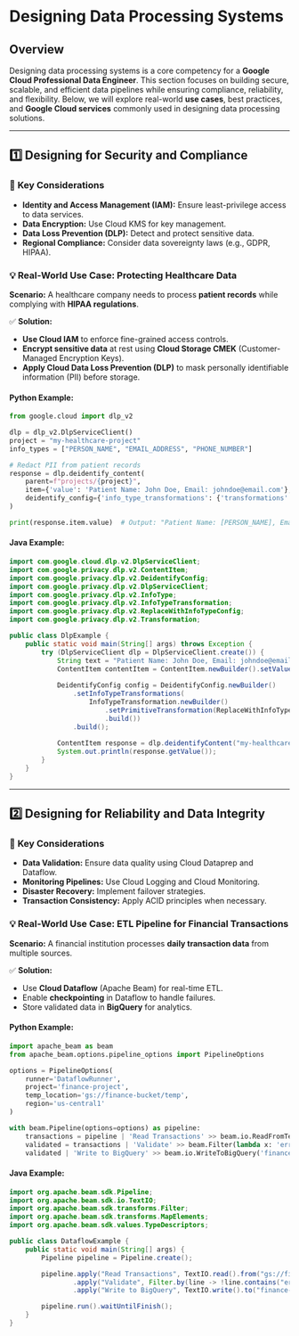 # Designing Data Processing Systems

## Overview
Designing data processing systems is a core competency for a **Google Cloud Professional Data Engineer**. This section focuses on building secure, scalable, and efficient data pipelines while ensuring compliance, reliability, and flexibility. Below, we will explore real-world **use cases**, best practices, and **Google Cloud services** commonly used in designing data processing solutions.

---

## 1️⃣ Designing for Security and Compliance
### 🔹 **Key Considerations**
- **Identity and Access Management (IAM):** Ensure least-privilege access to data services.
- **Data Encryption:** Use Cloud KMS for key management.
- **Data Loss Prevention (DLP):** Detect and protect sensitive data.
- **Regional Compliance:** Consider data sovereignty laws (e.g., GDPR, HIPAA).

### 💡 **Real-World Use Case: Protecting Healthcare Data**
**Scenario:** A healthcare company needs to process **patient records** while complying with **HIPAA regulations**.

✅ **Solution:**
- **Use Cloud IAM** to enforce fine-grained access controls.
- **Encrypt sensitive data** at rest using **Cloud Storage CMEK** (Customer-Managed Encryption Keys).
- **Apply Cloud Data Loss Prevention (DLP)** to mask personally identifiable information (PII) before storage.

#### **Python Example:**
```python
from google.cloud import dlp_v2

dlp = dlp_v2.DlpServiceClient()
project = "my-healthcare-project"
info_types = ["PERSON_NAME", "EMAIL_ADDRESS", "PHONE_NUMBER"]

# Redact PII from patient records
response = dlp.deidentify_content(
    parent=f"projects/{project}",
    item={'value': 'Patient Name: John Doe, Email: johndoe@email.com'},
    deidentify_config={'info_type_transformations': {'transformations': [{'primitive_transformation': {'replace_with_info_type_config': {}}}]}}
)

print(response.item.value)  # Output: "Patient Name: [PERSON_NAME], Email: [EMAIL_ADDRESS]"
```

#### **Java Example:**
```java
import com.google.cloud.dlp.v2.DlpServiceClient;
import com.google.privacy.dlp.v2.ContentItem;
import com.google.privacy.dlp.v2.DeidentifyConfig;
import com.google.privacy.dlp.v2.DlpServiceClient;
import com.google.privacy.dlp.v2.InfoType;
import com.google.privacy.dlp.v2.InfoTypeTransformation;
import com.google.privacy.dlp.v2.ReplaceWithInfoTypeConfig;
import com.google.privacy.dlp.v2.Transformation;

public class DlpExample {
    public static void main(String[] args) throws Exception {
        try (DlpServiceClient dlp = DlpServiceClient.create()) {
            String text = "Patient Name: John Doe, Email: johndoe@email.com";
            ContentItem contentItem = ContentItem.newBuilder().setValue(text).build();
            
            DeidentifyConfig config = DeidentifyConfig.newBuilder()
                .setInfoTypeTransformations(
                    InfoTypeTransformation.newBuilder()
                        .setPrimitiveTransformation(ReplaceWithInfoTypeConfig.getDefaultInstance())
                        .build())
                .build();
            
            ContentItem response = dlp.deidentifyContent("my-healthcare-project", contentItem, config);
            System.out.println(response.getValue());
        }
    }
}
```

---

## 2️⃣ Designing for Reliability and Data Integrity
### 🔹 **Key Considerations**
- **Data Validation:** Ensure data quality using Cloud Dataprep and Dataflow.
- **Monitoring Pipelines:** Use Cloud Logging and Cloud Monitoring.
- **Disaster Recovery:** Implement failover strategies.
- **Transaction Consistency:** Apply ACID principles when necessary.

### 💡 **Real-World Use Case: ETL Pipeline for Financial Transactions**
**Scenario:** A financial institution processes **daily transaction data** from multiple sources.

✅ **Solution:**
- Use **Cloud Dataflow** (Apache Beam) for real-time ETL.
- Enable **checkpointing** in Dataflow to handle failures.
- Store validated data in **BigQuery** for analytics.

#### **Python Example:**
```python
import apache_beam as beam
from apache_beam.options.pipeline_options import PipelineOptions

options = PipelineOptions(
    runner='DataflowRunner',
    project='finance-project',
    temp_location='gs://finance-bucket/temp',
    region='us-central1'
)

with beam.Pipeline(options=options) as pipeline:
    transactions = pipeline | 'Read Transactions' >> beam.io.ReadFromText('gs://finance-bucket/transactions.csv')
    validated = transactions | 'Validate' >> beam.Filter(lambda x: 'error' not in x)
    validated | 'Write to BigQuery' >> beam.io.WriteToBigQuery('finance-project:analytics.transactions')
```

#### **Java Example:**
```java
import org.apache.beam.sdk.Pipeline;
import org.apache.beam.sdk.io.TextIO;
import org.apache.beam.sdk.transforms.Filter;
import org.apache.beam.sdk.transforms.MapElements;
import org.apache.beam.sdk.values.TypeDescriptors;

public class DataflowExample {
    public static void main(String[] args) {
        Pipeline pipeline = Pipeline.create();

        pipeline.apply("Read Transactions", TextIO.read().from("gs://finance-bucket/transactions.csv"))
                .apply("Validate", Filter.by(line -> !line.contains("error")))
                .apply("Write to BigQuery", TextIO.write().to("finance-project:analytics.transactions"));

        pipeline.run().waitUntilFinish();
    }
}
```
